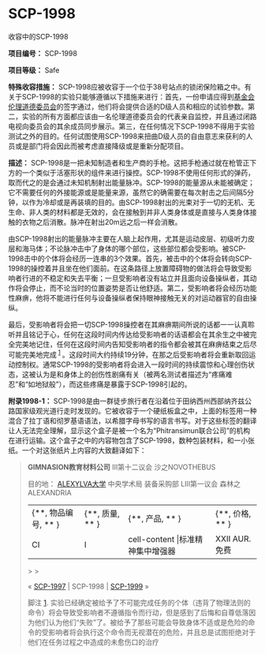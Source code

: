 # SCP-1998
                        




收容中的SCP-1998



**项目编号：** SCP-1998

**项目等级：** Safe

**特殊收容措施：** SCP-1998应被收容于一个位于38号站点的锁闭保险箱之中。有关于SCP-1998的实验只能够遵循以下措施来进行：首先，一份申请应得到[基金会伦理道德委员会](/ethics-committee-orientation)的签字通过，他们将会提供合适的D级人员和相应的试验参数。第二，实验的所有方面都应该由一名伦理道德委员会的代表亲自监控，并且通过闭路电视向委员会的其余成员同步展示。第三，在任何情况下SCP-1998不得用于实验测试之外的目的。任何试图使用SCP-1998来扭曲D级人员的自由意志来获利的人员或是部门将会因此而被考虑直接降级或是重新分配项目。

**描述：** SCP-1998是一把未知制造者和生产商的手枪。这把手枪通过就在枪管正下方的一个类似于活塞形状的组件来进行操控。SCP-1998不使用任何形式的弹药，取而代之的是会通过未知机制射出能量脉冲。SCP-1998的能量源从未能被确定；它不需要任何的外接能源或是能量来源，虽然它的确需要在每次射击之后间隔5分钟，以作为冷却或是再装填的目的。由SCP-1998射出的光束对于一切的无机、无生命、非人类的材料都是无效的，会在接触到并非人类身体或是直接与人类身体接触的衣物之后消散。脉冲在射出20m远之后一样会消散。

由SCP-1998射出的能量脉冲主要在人脑上起作用，尤其是运动皮层、初级听力皮层和海马体；不论脉冲击中了身体的哪个部位，这些部位都会受影响。被SCP-1998击中的个体将会经历一连串的3个效果。首先，被击中的个体将会转向SCP-1998的操控着并且坐在他们面前。在这条路径上放置障碍物的做法将会导致受影响者行进的不稳定和失去平衡；一旦受影响者没有站立并且面向设备操纵者，其动作将会停止，而不论当时的位置姿势是否让他舒适。第二，受影响者将会经历功能性麻痹，他将不能进行任何与设备操纵者保持眼神接触无关的对运动器官的自由操纵。

最后，受影响者将会把一切SCP-1998操控者在其麻痹期间所说的话都一一认真聆听并且铭记于心，任何在这段时间内传达给受影响者的话语都会在其余生之中被完全完美地记住，任何在这段时间内告知受影响者的指令都会被其在麻痹结束之后尽可能完美地完成<sup class='footnoteref'>
 <a shape='rect' class='footnoteref' id='footnoteref-1' href='javascript:;' onclick='WIKIDOT.page.utils.scrollToReference(&apos;footnote-1&apos;)'>1</a>
</sup>。这段时间大约持续19分钟，在那之后受影响者将会重新取回运动控制权。通常SCP-1998的受影响者将会进入一段时间的持续震惊和心理创伤状态，这被认为是和身体上的创伤性剧痛有关（被两名测试者描述为“疼痛难忍”和“如地狱般”），而这些疼痛是暴露于SCP-1998引起的。

**附录1998-1：** SCP-1998是由一群徒步旅行者在沿着位于田纳西州西部纳齐兹公路国家级观光道行走时发现的。它被收容于一个硬纸板盒之中，上面的标签用一种混合了拉丁语和彻罗基语语法，以希腊字母书写的语言书写。对于这些标签的翻译让人无法完全理解，显示这个盒子是被一个名为“Phitransimun联合公司”的机构在进行运输。这个盒子之中的内容物包含了SCP-1998，数种包装材料，和一小张纸。一个对这张纸片上内容的大致翻译如下：


> 
> **GIMNASION教育材料公司** 
III第十二议会
沙之NOVOTHEBUS
> 
> 目的地：
<a shape='rect' class='newpage' href='/wayward'>ALEXYLVA&#22823;&#23398;</a>
中央学术局
装备采购部
LIII第一议会
森林之ALEXANDRIA
> 
> <table class='wiki-content-table'>
 <tr>
  <td colspan='1' rowspan='1'>{**, &#29289;&#21697;&#32534;&#21495;, ** }</td>
  <td colspan='1' rowspan='1'>{**, &#36136;&#37327;, ** }</td>
  <td colspan='1' rowspan='1'>{**, &#20135;&#21697;, ** }</td>
  <td colspan='1' rowspan='1'>{**, &#20215;&#26684;, ** }</td>
 </tr>
 <tr>
  <td colspan='1' rowspan='1'>CI</td>
  <td colspan='1' rowspan='1'>&#8544;</td>
  <td colspan='1' rowspan='1'>cell-content |&#26631;&#20934;&#31934;&#31070;&#38598;&#20013;&#22686;&#24378;&#22120;</td>
  <td colspan='1' rowspan='1'>XXII AUR.&#20813;&#36153;</td>
 </tr>
</table>> 
> 



« [SCP-1997](/scp-1997) | SCP-1998 | [SCP-1999](/scp-1999) »





脚注
<a shape='rect' href='javascript:;' onclick='WIKIDOT.page.utils.scrollToReference(&apos;footnoteref-1&apos;)'>1</a>. 实验已经确定被给予了不可能完成任务的个体（违背了物理法则的命令）将会导致受影响者不遵循指令而行动，但是感到了后悔和自尊低落因为他们认为他们“失败”了。被给予了那些可能会导致身体不适或是危险的命令的受影响者将会执行这个命令而无视潜在的危险，并且总是试图拒绝对于他们在任务过程之中造成的未愈伤口的治疗


                    